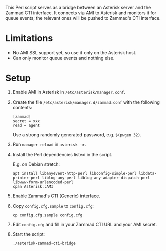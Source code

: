 This Perl script serves as a bridge between an Asterisk server and the Zammad CTI interface. It connects via AMI to Asterisk and monitors it for queue events; the relevant ones will be pushed to Zammad's CTI interface.

# Limitations

- No AMI SSL support yet, so use it only on the Asterisk host.
- Can only monitor queue events and nothing else.

# Setup

1. Enable AMI in Asterisk in `/etc/asterisk/manager.conf`.

2. Create the file `/etc/asterisk/manager.d/zammad.conf` with the following contents:

    ```
    [zammad]
    secret = xxx
    read = agent
    ```

    Use a strong randomly generated password, e.g. `$(pwgen 32)`.

3. Run `manager reload` in `asterisk -r`.

4. Install the Perl dependencies listed in the script.

    E.g. on Debian stretch:

    ```
    apt install libanyevent-http-perl libconfig-simple-perl libdata-printer-perl liblog-any-perl liblog-any-adapter-dispatch-perl libwww-form-urlencoded-perl
    cpan Asterisk::AMI
    ```

5. Enable Zammad's CTI (Generic) interface.

6. Copy `config.cfg.sample` to `config.cfg`:

    ```
    cp config.cfg.sample config.cfg
    ```

7. Edit `config.cfg` and fill in your Zammad CTI URL and your AMI secret.

8. Start the script:

    ```
    ./asterisk-zammad-cti-bridge
    ```
